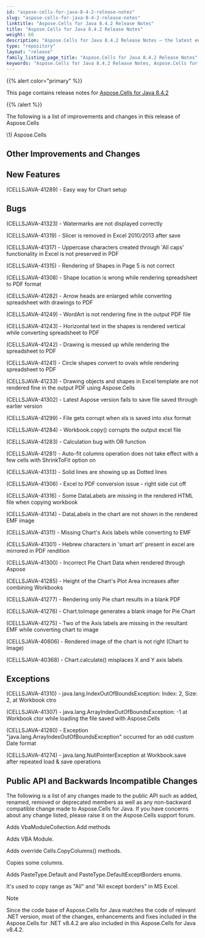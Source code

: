 ```yaml
---
id: "aspose-cells-for-java-8-4-2-release-notes"
slug: "aspose-cells-for-java-8-4-2-release-notes"
linktitle: "Aspose.Cells for Java 8.4.2 Release Notes"
title: "Aspose.Cells for Java 8.4.2 Release Notes"
weight: 60
description: "Aspose.Cells for Java 8.4.2 Release Notes – the latest enhancements, new features, and fixes."
type: "repository"
layout: "release"
family_listing_page_title: "Aspose.Cells for Java 8.4.2 Release Notes"
keywords: "Aspose.Cells for Java 8.4.2 Release Notes, Aspose.Cells for Java 8.4.2 updates and fixes"
---
```


{{% alert color="primary" %}} 

This page contains release notes for [Aspose.Cells for Java 8.4.2](https://releases.aspose.com/cells/java/new-releases/aspose.cells-for-java-8.4.2/)

{{% /alert %}} 

The following is a list of improvements and changes in this release of Aspose.Cells 



\1) Aspose.Cells 


## **Other Improvements and Changes**

## **New Features**


(CELLSJAVA-41289) - Easy way for Chart setup 


## **Bugs**


(CELLSJAVA-41323) - Watermarks are not displayed correctly 

(CELLSJAVA-41319) - Slicer is removed in Excel 2010/2013 after save 

(CELLSJAVA-41317) - Uppercase characters created through 'All caps' functionality in Excel is not preserved in PDF 

(CELLSJAVA-41315) - Rendering of Shapes in Page 5 is not correct 

(CELLSJAVA-41308) - Shape location is wrong while rendering spreadsheet to PDF format 

(CELLSJAVA-41282) - Arrow heads are enlarged while converting spreadsheet with drawings to PDF 

(CELLSJAVA-41249) - WordArt is not rendering fine in the output PDF file 

(CELLSJAVA-41243) - Horizontal text in the shapes is rendered vertical while converting spreadsheet to PDF 

(CELLSJAVA-41242) - Drawing is messed up while rendering the spreadsheet to PDF 

(CELLSJAVA-41241) - Circle shapes convert to ovals while rendering spreadsheet to PDF 

(CELLSJAVA-41233) - Drawing objects and shapes in Excel template are not rendered fine in the output PDF using Aspose.Cells 

(CELLSJAVA-41302) - Latest Aspose version fails to save file saved through earlier version 

(CELLSJAVA-41299) - File gets corrupt when xls is saved into xlsx format 

(CELLSJAVA-41284) - Workbook.copy() corrupts the output excel file 

(CELLSJAVA-41283) - Calculation bug with OR function 

(CELLSJAVA-41281) - Auto-fit columns operation does not take effect with a few cells with ShrinkToFit option on 

(CELLSJAVA-41313) - Solid lines are showing up as Dotted lines 

(CELLSJAVA-41306) - Excel to PDF conversion issue - right side cut off 

(CELLSJAVA-41316) - Some DataLabels are missing in the rendered HTML file when copying workbook 

(CELLSJAVA-41314) - DataLabels in the chart are not shown in the rendered EMF image 

(CELLSJAVA-41311) - Missing Chart's Axis labels while converting to EMF 

(CELLSJAVA-41301) - Hebrew characters in 'smart art' present in excel are mirrored in PDF rendition 

(CELLSJAVA-41300) - Incorrect Pie Chart Data when rendered through Aspose 

(CELLSJAVA-41285) - Height of the Chart's Plot Area increases after combining Workbooks 

(CELLSJAVA-41277) - Rendering only Pie chart results in a blank PDF 

(CELLSJAVA-41276) - Chart.toImage generates a blank image for Pie Chart 

(CELLSJAVA-41275) - Two of the Axis labels are missing in the resultant EMF while converting chart to image 

(CELLSJAVA-40606) - Rendered image of the chart is not right (Chart to Image) 

(CELLSJAVA-40368) - Chart.calculate() misplaces X and Y axis labels 


## **Exceptions**


(CELLSJAVA-41310) - java.lang.IndexOutOfBoundsException: Index: 2, Size: 2, at Workbook ctro 

(CELLSJAVA-41307) - java.lang.ArrayIndexOutOfBoundsException: -1 at Workbook ctor while loading the file saved with Aspose.Cells 

(CELLSJAVA-41280) - Exception "java.lang.ArrayIndexOutOfBoundsException" occurred for an odd custom Date format 

(CELLSJAVA-41274) - java.lang.NullPointerException at Workbook.save after repeated load & save operations 


## **Public API and Backwards Incompatible Changes**


The following is a list of any changes made to the public API such as added, renamed, removed or deprecated members as well as any non-backward compatible change made to Aspose.Cells for Java. If you have concerns about any change listed, please raise it on the Aspose.Cells support forum. 



Adds VbaModuleCollection.Add methods 

Adds VBA Module. 



Adds override Cells.CopyColumns() methods. 

Copies some columns. 



Adds PasteType.Default and PasteType.DefaultExceptBorders enums. 

It's used to copy range as "All" and "All except borders" in MS Excel. 





Note 

Since the code base of Aspose.Cells for Java matches the code of relevant .NET version, most of the changes, enhancements and fixes included in the Aspose.Cells for .NET v8.4.2 are also included in this Aspose.Cells for Java v8.4.2. 
